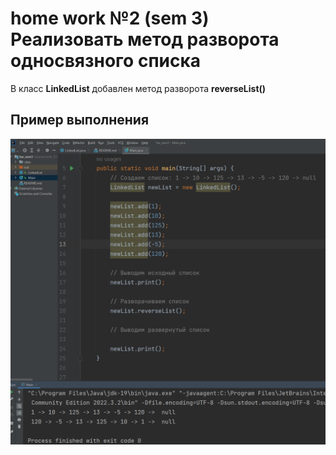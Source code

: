 # home work №2 (sem 3) Реализовать метод разворота односвязного списка

В класс **LinkedList** добавлен метод разворота **reverseList()**

## Пример выполнения
![Пример выполнения](example.png)
